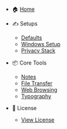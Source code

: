 - 🏠 [Home](README.md)

- ✍️ Setups
  - [Defaults](defaults.md)
  - [Windows Setup](winboot.md)
  - [Privacy Stack](shields-up.md)

- 📦 Core Tools
  - [Notes](notespace.md)
  - [File Transfer](transfer.md)
  - [Web Browsing](web.md)
  - [Typography](typography.md)

- 📄 License
  - [View License](LICENSE)